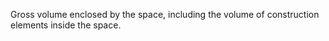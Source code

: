 Gross volume enclosed by the space, including the volume of construction elements inside the space.
